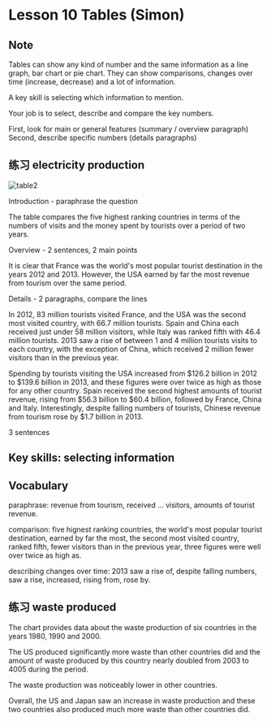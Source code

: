# Lesson 10 Tables (Simon)

## Note

Tables can show any kind of number and the same information as a line graph, bar chart or pie chart. They can show comparisons, changes over time (increase, decrease) and a lot of information.

A key skill is selecting which information to mention.

Your job is to select, describe and compare the key numbers.

First, look for main or general features
(summary / overview paragraph)
Second, describe specific numbers
(details paragraphs)

## 练习 electricity production

![table2](https://github.com/Liuhongzhi2018/LearningforIELTS/blob/main/Figures/table2.PNG)

Introduction - paraphrase the question

The table compares the five highest ranking countries in terms of the numbers of visits and the money spent by tourists over a period of two years.

Overview - 2 sentences, 2 main points

It is clear that France was the world's most popular tourist destination in the years 2012 and 2013. However, the USA earned by far the most revenue from tourism over the same period.

Details - 2 paragraphs, compare the lines

In 2012, 83 million tourists visited France, and the USA was the second most visited country, with 66.7 million tourists. Spain and China each received just under 58 million visitors, while Italy was ranked fifth with 46.4 million tourists. 2013 saw a rise of between 1 and 4 million tourists visits to each country, with the exception of China, which received 2 million fewer visitors than in the previous year.

Spending by tourists visiting the USA increased from $126.2 billion in 2012 to $139.6 billion in 2013, and these figures were over twice as high as those for any other country. Spain received the second highest amounts of tourist revenue, rising from $56.3 billion to $60.4 billion, followed by France, China and Italy. Interestingly, despite falling numbers of tourists, Chinese revenue from tourism rose by $1.7 billion in 2013.

3 sentences

## Key skills: selecting information

## Vocabulary

paraphrase: revenue from tourism, received ... visitors, amounts of tourist revenue.

comparison: five hignest ranking countries, the world's most popular tourist destination, earned by far the most, the second most visited country, ranked fifth, fewer visitors than in the previous year, three figures were well over twice as high as.

describing changes over time: 2013 saw a rise of, despite falling numbers, saw a rise, increased, rising from, rose by.


## 练习 waste produced 

The chart provides data about the waste production of six countries in the years 1980, 1990 and 2000.

The US produced significantly more waste than other countries did and the amount of waste produced by this country nearly doubled from 2003 to 4005 during the period.

The waste production was noticeably lower in other countries.

Overall, the US and Japan saw an increase in waste production and these two countries also produced much more waste than other countries did.